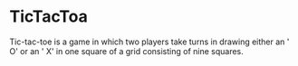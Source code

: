 # TicTacToa
Tic-tac-toe is a game in which two players take turns in drawing either an ' O' or an ' X' in one square of a grid consisting of nine squares.
